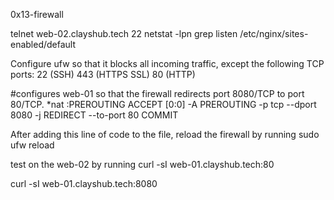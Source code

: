 0x13-firewall

telnet web-02.clayshub.tech 22
netstat -lpn
grep listen /etc/nginx/sites-enabled/default

Configure ufw so that it blocks all incoming traffic, except the following TCP ports:
22 (SSH)
443 (HTTPS SSL)
80 (HTTP)

#configures web-01 so that the firewall redirects port 8080/TCP to port 80/TCP.
*nat
:PREROUTING ACCEPT [0:0]
-A PREROUTING -p tcp --dport 8080 -j REDIRECT --to-port 80
COMMIT

After adding this line of code to the file, reload the firewall by running
sudo ufw reload

test on the web-02 by running 
curl -sI web-01.clayshub.tech:80

curl -sI web-01.clayshub.tech:8080
